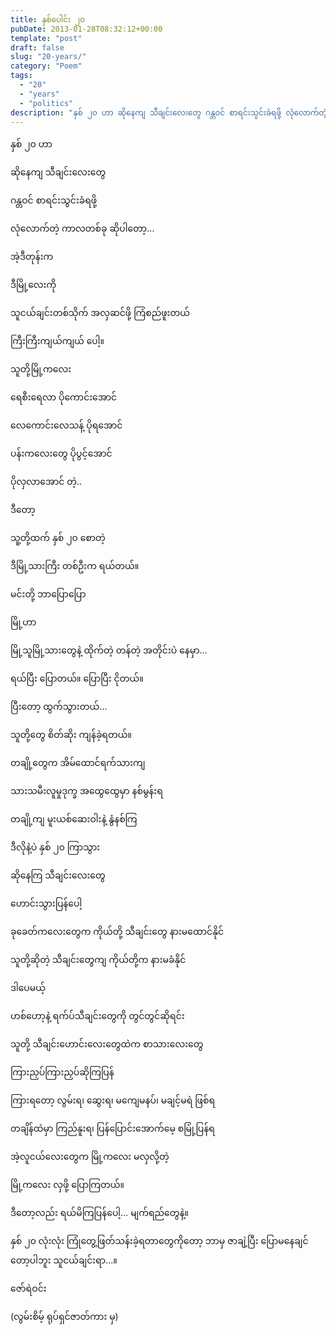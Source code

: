 ```yaml
---
title: နှစ်ပေါင်း ၂၀
pubDate: 2013-01-28T08:32:12+00:00
template: "post"
draft: false
slug: "20-years/"
category: "Poem"
tags:
  - "20"
  - "years"
  - "politics"
description: "နှစ် ၂၀ ဟာ ဆိုနေကျ သီချင်းလေးတွေ ဂန္တဝင် စာရင်းသွင်းခံရဖို့ လုံလောက်တဲ့ ကာလတစ်ခု ဆိုပါတော့..."
---
```


နှစ် ၂၀ ဟာ

ဆိုနေကျ သီချင်းလေးတွေ

ဂန္တဝင် စာရင်းသွင်းခံရဖို့

လုံလောက်တဲ့ ကာလတစ်ခု ဆိုပါတော့&#8230;

အဲ့ဒီတုန်းက

ဒီမြို့လေးကို

သူငယ်ချင်းတစ်သိုက် အလှဆင်ဖို့ ကြံစည်ဖူးတယ်

ကြီးကြီးကျယ်ကျယ် ပေါ့။

သူတို့မြို့ကလေး

ရေစီးရေလာ ပိုကောင်းအောင်

လေကောင်းလေသန့် ပိုရအောင်

ပန်းကလေးတွေ ပိုပွင့်အောင်

ပိုလှလာအောင် တဲ့..

ဒီတော့

သူ့တို့ထက် နှစ် ၂၀ စောတဲ့

ဒီမြို့သားကြီး တစ်ဦးက ရယ်တယ်။

မင်းတို့ ဘာပြောပြော

မြို့ဟာ

မြို့သူမြို့သားတွေနဲ့ ထိုက်တဲ့ တန်တဲ့ အတိုင်းပဲ နေမှာ&#8230;

ရယ်ပြီး ပြောတယ်။ ပြောပြီး ငိုတယ်။

ပြီးတော့ ထွက်သွားတယ်&#8230;

သူတို့တွေ စိတ်ဆိုး ကျန်ခဲ့ရတယ်။

တချို့တွေက အိမ်ထောင်ရက်သားကျ

သားသမီးလူမှုဒုက္ခ အထွေထွေမှာ နစ်မွန်းရ

တချို့ကျ မူးယစ်ဆေးဝါးနဲ့ နွံနစ်ကြ

ဒီလိုနဲ့ပဲ နှစ် ၂၀ ကြာသွား

ဆိုနေကြ သီချင်းလေးတွေ

ဟောင်းသွားပြန်ပေါ့

ခုခေတ်ကလေးတွေက ကိုယ်တို့ သီချင်းတွေ နားမထောင်နိုင်

သူတို့ဆိုတဲ့ သီချင်းတွေကျ ကိုယ်တို့က နားမခံနိုင်

ဒါပေမယ့်

ဟစ်ဟော့နဲ့ ရက်ပ်သီချင်းတွေကို တွင်တွင်ဆိုရင်း

သူတို့ သီချင်းဟောင်းလေးတွေထဲက စာသားလေးတွေ

ကြားညှပ်ကြားညှပ်ဆိုကြပြန်

ကြားရတော့ လွမ်းရ၊ ဆွေးရ၊ မကျေမနပ်၊ မချင့်မရဲ ဖြစ်ရ

တချိန်ထဲမှာ ကြည်နူးရ၊ ပြန်ပြောင်းအောက်မေ့ စမြုံ့ပြန်ရ

အဲ့လူငယ်လေးတွေက မြို့ကလေး မလှလို့တဲ့

မြို့ကလေး လှဖို့ ပြောကြတယ်။

ဒီတော့လည်း ရယ်မိကြပြန်ပေါ့&#8230; မျက်ရည်တွေနဲ့။

နှစ် ၂၀ လုံးလုံး ကြုံတွေ့ဖြတ်သန်းခဲ့ရတာတွေကိုတော့ ဘာမှ ဇာချဲ့ပြီး ပြောမနေချင်တော့ပါဘူး သူငယ်ချင်းရာ&#8230;။

ဇော်ရဲဝင်း

(လွမ်းစိမ့် ရုပ်ရှင်ဇာတ်ကား မှ)
